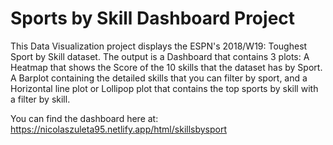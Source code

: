 # Sports by Skill Dashboard Project

This Data Visualization project displays the ESPN's 2018/W19: Toughest Sport by Skill dataset. The output is a Dashboard that contains 3 plots: A Heatmap that shows the Score of the 10 skills that the dataset has by Sport. A Barplot containing the detailed skills that you can filter by sport, and a Horizontal line plot or Lollipop plot that contains the top sports by skill with a filter by skill.

You can find the dashboard here at: https://nicolaszuleta95.netlify.app/html/skillsbysport
